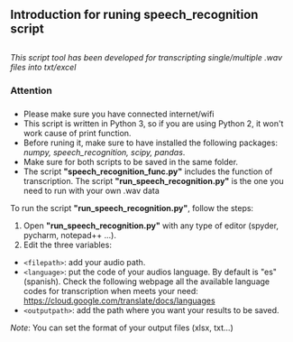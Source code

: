 ## Introduction for runing speech_recognition script <h2> 
*This script tool has been developed for transcripting single/multiple .wav files into txt/excel*

### Attention <h3>
* Please make sure you have connected internet/wifi
* This script is written in Python 3, so if you are using Python 2, it won't work cause of print function.
* Before runing it, make sure to have installed the following packages: *numpy, speech_recognition, scipy, pandas*.
* Make sure for both scripts to be saved in the same folder. 
* The script **"speech_recognition_func.py"** includes the function of transcription. The script **"run_speech_recognition.py"** is the one you need to run with your own .wav data

To run the script **"run_speech_recognition.py"**, follow the steps:
1. Open **"run_speech_recognition.py"** with any type of editor (spyder, pycharm, notepad++ ...).
2. Edit the three variables:
  - `<filepath>`: add your audio path.
  - `<language>`: put the code of your audios language. By default is  "es"(spanish). Check the following webpage all the available language codes for transcription when meets your need:                  https://cloud.google.com/translate/docs/languages
  - `<outputpath>`: add the path where you want your results to be saved.

*Note*: You can set the format of your output files (xlsx, txt...)

